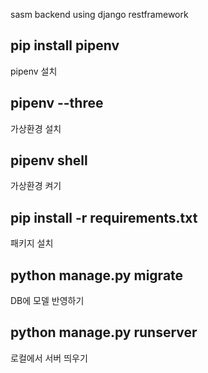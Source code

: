 sasm backend using django restframework

## pip install pipenv
pipenv 설치

## pipenv --three
가상환경 설치

## pipenv shell
가상환경 켜기

## pip install -r requirements.txt
패키지 설치

## python manage.py migrate
DB에 모델 반영하기

## python manage.py runserver
로컬에서 서버 띄우기